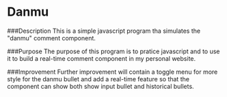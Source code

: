 # Danmu

###Description
This is a simple javascript program tha simulates the "danmu" comment component.

###Purpose
The purpose of this program is to pratice javascript and to use it to build a real-time comment component in my personal website.

###Improvement
Further improvement will contain a toggle menu for more style for the danmu bullet and add a real-time feature so that the component can show both show input bullet and historical bullets.